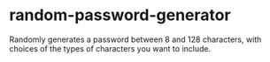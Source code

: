 # random-password-generator
Randomly generates a password between 8 and 128 characters, with choices of the types of characters you want to include.
